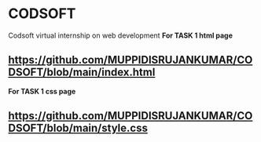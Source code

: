 # CODSOFT
Codsoft virtual internship on web development
<b>For  TASK 1 html page<b>
## https://github.com/MUPPIDISRUJANKUMAR/CODSOFT/blob/main/index.html
<b>For TASK 1 css page <b>
## https://github.com/MUPPIDISRUJANKUMAR/CODSOFT/blob/main/style.css
